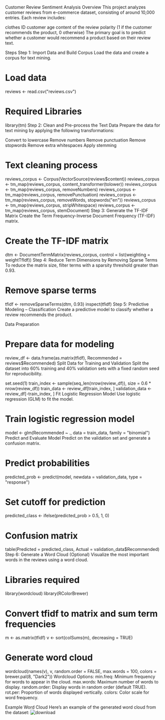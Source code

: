 Customer Review Sentiment Analysis
Overview
This project analyzes customer reviews from e-commerce dataset, consisting of around 10,000 entries. Each review includes:

clothes ID
customer age
content of the review
polarity (1 if the customer recommends the product, 0 otherwise)
The primary goal is to predict whether a customer would recommend a product based on their review text.

Steps
Step 1: Import Data and Build Corpus
Load the data and create a corpus for text mining.

# Load data
reviews <- read.csv("reviews.csv")

# Required Libraries
library(tm)
Step 2: Clean and Pre-process the Text Data
Prepare the data for text mining by applying the following transformations:

Convert to lowercase
Remove numbers
Remove punctuation
Remove stopwords
Remove extra whitespaces
Apply stemming
# Text cleaning process
reviews_corpus <- Corpus(VectorSource(reviews$content))
reviews_corpus <- tm_map(reviews_corpus, content_transformer(tolower))
reviews_corpus <- tm_map(reviews_corpus, removeNumbers)
reviews_corpus <- tm_map(reviews_corpus, removePunctuation)
reviews_corpus <- tm_map(reviews_corpus, removeWords, stopwords("en"))
reviews_corpus <- tm_map(reviews_corpus, stripWhitespace)
reviews_corpus <- tm_map(reviews_corpus, stemDocument)
Step 3: Generate the TF-IDF Matrix
Create the Term Frequency-Inverse Document Frequency (TF-IDF) matrix.

# Create the TF-IDF matrix
dtm <- DocumentTermMatrix(reviews_corpus, control = list(weighting = weightTfIdf))
Step 4: Reduce Term Dimensions by Removing Sparse Terms
To reduce the matrix size, filter terms with a sparsity threshold greater than 0.93.

# Remove sparse terms
tfidf <- removeSparseTerms(dtm, 0.93)
inspect(tfidf)
Step 5: Predictive Modeling – Classification
Create a predictive model to classify whether a review recommends the product.

Data Preparation
# Prepare data for modeling
review_df <- data.frame(as.matrix(tfidf), Recommended = reviews$Recommended)
Split Data for Training and Validation
Split the dataset into 60% training and 40% validation sets with a fixed random seed for reproducibility.

set.seed(1)
train_index <- sample(seq_len(nrow(review_df)), size = 0.6 * nrow(review_df))
train_data <- review_df[train_index, ]
validation_data <- review_df[-train_index, ]
Fit Logistic Regression Model
Use logistic regression (GLM) to fit the model.

# Train logistic regression model
model <- glm(Recommended ~ ., data = train_data, family = "binomial")
Predict and Evaluate Model
Predict on the validation set and generate a confusion matrix.

# Predict probabilities
predicted_prob <- predict(model, newdata = validation_data, type = "response")

# Set cutoff for prediction
predicted_class <- ifelse(predicted_prob > 0.5, 1, 0)

# Confusion matrix
table(Predicted = predicted_class, Actual = validation_data$Recommended)
Step 6: Generate a Word Cloud (Optional)
Visualize the most important words in the reviews using a word cloud.

# Libraries required
library(wordcloud)
library(RColorBrewer)

# Convert tfidf to matrix and sum term frequencies
m <- as.matrix(tfidf)
v <- sort(colSums(m), decreasing = TRUE)

# Generate word cloud
wordcloud(names(v), v, random.order = FALSE, max.words = 100, colors = brewer.pal(8, "Dark2"))
Wordcloud Options:
min.freq: Minimum frequency for words to appear in the cloud.
max.words: Maximum number of words to display.
random.order: Display words in random order (default TRUE).
rot.per: Proportion of words displayed vertically.
colors: Color scale for word frequency.

Example Word Cloud
Here’s an example of the generated word cloud from the dataset:
![download](https://github.com/user-attachments/assets/41703180-a7c1-438e-a2a4-1042c20b7660)
